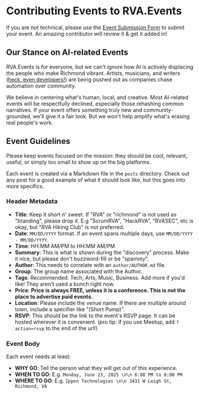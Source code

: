 # Contributing Events to RVA.Events

If you are not technical, please use the [Event Submission Form](https://forms.gle/q8w3xziArWjud5f67) to submit your event. An amazing contributor will review it & get it added in!

## Our Stance on AI-related Events

RVA.Events is for everyone, but we can't ignore how AI is actively displacing the people who make Richmond vibrant. Artists, musicians, and writers ([heck, even developers!](https://www.wtvr.com/news/local-news/costar-layoffs-richmond-feb-28-2025#:~:text=%E2%80%94%20CoStar%20Group%2C%20Inc.,one%20reason%20for%20the%20layoffs.)) are being pushed out as companies chase automation over community.

We believe in centering what's human, local, and creative. Most AI-related events will be respectfully declined, especially those rehashing common narratives. If your event offers something truly new and community-grounded, we'll give it a fair look. But we won't help amplify what's erasing real people's work.

## Event Guidelines

Please keep events focused on the mission: they should be cool, relevant, useful, or simply too small to show up on the big platforms.

Each event is created via a Markdown file in the `posts` directory. Check out any post for a good example of what it should look like, but this goes into more specifics.

### Header Metadata

- **Title**: Keep it short n' sweet. If "RVA" or "richmond" is not used as "branding", please drop it. E.g "ScrumRVA", "HackRVA", "RVASEC", etc is okay, but "RVA Hiking Club" is not preferred.
- **Date**: `MM/DD/YYYY` format. If an event spans multiple days, use `MM/DD/YYYY - MM/DD/YYYY`.
- **Time**: HH:MM AM/PM to HH:MM AM/PM
- **Summary**: This is what is shown during the "discovery" process. Make it nice, but please don't buzzword-fill or be "spammy".
- **Author**: This needs to correlate with an `author/AUTHOR.md` file.
- **Group**: The group name associated with the Author.
- **Tags**: Recommended: Tech, Arts, Music, Business. Add more if you'd like! They aren't used a bunch right now.
- **Price**: **Price is always FREE, unless it is a conference. This is not the place to advertise paid events.**
- **Location**: Please include the venue name. If there are multiple around town, include a specifier like "(Short Pump)".
- **RSVP**: This should be the link to the event's RSVP page. It can be hosted wherever it is convenient. (pro tip: if you use Meetup, add `?action=rsvp` to the end of the url!)

### Event Body

Each event needs at least:

- **WHY GO**: Tell the person what they will get out of this experience.
- **WHEN TO GO**: E.g. ```Monday, June 23, 2025 \n\n 6:00 PM to 8:00 PM```
- **WHERE TO GO**: E.g. ```Ippon Technologies \n\n 3431 W Leigh St, Richmond, VA```
